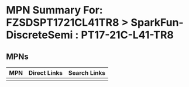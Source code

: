 



# MPN Summary For: FZSDSPT1721CL41TR8 > SparkFun-DiscreteSemi : PT17-21C-L41-TR8

## MPNs
  

|MPN|Direct Links|Search Links|
| :--- | :--- | :--- |
||||
